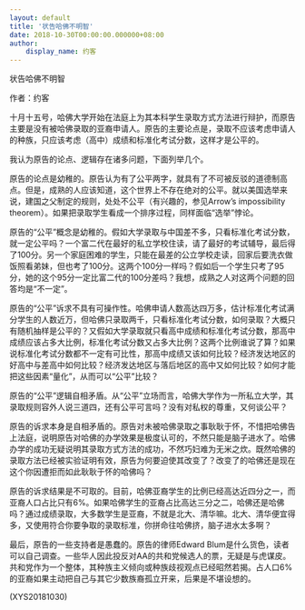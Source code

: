 ```yaml
---
layout: default
title: '状告哈佛不明智'
date: 2018-10-30T00:00:00.000000+08:00
author:
    display_name: 约客
---
```


状告哈佛不明智

作者：约客

十月十五号，哈佛大学开始在法庭上为其本科学生录取方式方法进行辩护，而原告主要是没有被哈佛录取的亚裔申请人。原告的主要论点是，录取不应该考虑申请人的种族，只应该考虑（高中）成绩和标准化考试分数，这样才是公平的。

我认为原告的论点、逻辑存在诸多问题，下面列举几个。

原告的论点是幼稚的。原告认为有了公平两字，就具有了不可被反驳的道德制高点。但是，成熟的人应该知道，这个世界上不存在绝对的公平。就以美国选举来说，建国之父制定的规则，处处不公平（有兴趣的，参见Arrow’s impossibility theorem）。如果把录取学生看成一个排序过程，同样面临“选举”悖论。

原告的“公平”概念是幼稚的。假如大学录取与中国差不多，只看标准化考试分数，就一定公平吗？一个富二代在最好的私立学校住读，请了最好的考试辅导，最后得了100分。另一个家庭困难的学生，只能在最差的公立学校走读，回家后要洗衣做饭照看弟妹，但也考了100分。这两个100分一样吗？假如后一个学生只考了95分，她的这个95分一定比富二代的100分差吗？我想，成熟之人对这两个问题的回答均是“不一定”。

原告的“公平”诉求不具有可操作性。哈佛申请人数高达四万多，估计标准化考试满分学生的人数近万，但哈佛只录取两千，只看标准化考试分数，如何录取？大概只有随机抽样是公平的？又假如大学录取就只看高中成绩和标准化考试分数，那高中成绩应该占多大比例，标准化考试分数又占多大比例？这两个比例谁说了算？如果说标准化考试分数都不一定有可比性，那高中成绩又该如何比较？经济发达地区的好高中与差高中如何比较？经济发达地区与落后地区的高中又如何比较？如何才能把这些因素“量化”，从而可以“公平”比较？

原告的“公平”逻辑自相矛盾。从“公平”立场而言，哈佛大学作为一所私立大学，其录取规则容外人说三道四，还有公平可言吗？没有对私权的尊重，又何谈公平？

原告的诉求本身是自相矛盾的。原告对未被哈佛录取之事耿耿于怀，不惜把哈佛告上法庭，说明原告对哈佛的办学效果是极度认可的，不然只能是脑子进水了。哈佛办学的成功无疑说明其录取方式方法的成功，不然巧妇难为无米之炊。既然哈佛的录取方法已经被实验证明有效，原告为何要迫使其改变了？改变了的哈佛还是现在这个你因遭拒而如此耿耿于怀的哈佛吗？

原告的诉求结果是不可取的。目前，哈佛亚裔学生的比例已经高达近四分之一，而亚裔人口占比只有6%。如果哈佛学生的亚裔占比高达三分之二，哈佛还是哈佛吗？通过成绩录取，大多数学生是亚裔，不就是北大、清华嘛。北大、清华便宜得多，又使用符合你要争取的录取标准，你拼命往哈佛挤，脑子进水太多啊？

最后，原告的一些支持者是愚蠢的。原告的律师Edward Blum是什么货色，读者可以自己调查。一些华人因此投反对AA的共和党候选人的票，无疑是与虎谋皮。共和党作为一个整体，其种族主义倾向或种族歧视观点已经昭然若揭。占人口6%的亚裔如果主动把自己与其它少数族裔孤立开来，后果是不堪设想的。

(XYS20181030)

